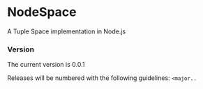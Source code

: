 NodeSpace
=========

A Tuple Space implementation in Node.js

### Version

The current version is 0.0.1

Releases will be numbered with the following guidelines:
<code><major.<minor>.<patch></code>
